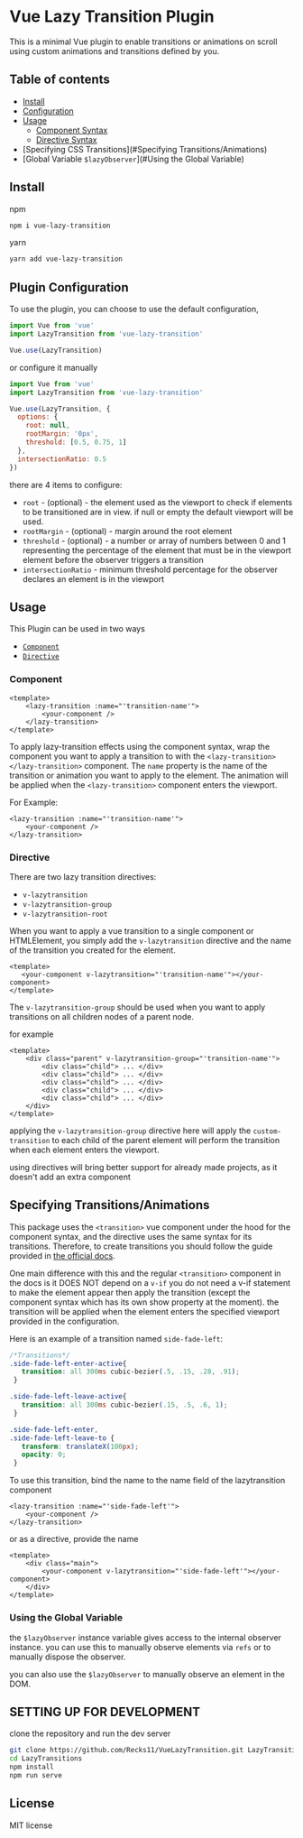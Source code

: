 # Vue Lazy Transition Plugin
This is a minimal Vue plugin to enable transitions or animations on scroll using custom animations and transitions defined by you.

## Table of contents

- [Install](#Install)
- [Configuration](#Configuration)
- [Usage](#Usage)
    - [Component Syntax](#Component)
    - [Directive Syntax](#Directive)
- [Specifying CSS Transitions](#Specifying Transitions/Animations)
- [Global Variable `$lazyObserver`](#Using the Global Variable)

## Install
npm
```bash
npm i vue-lazy-transition
```
yarn
```bash
yarn add vue-lazy-transition
```
## Plugin Configuration
To use the plugin, you can choose to use the default configuration,
```js
import Vue from 'vue'
import LazyTransition from 'vue-lazy-transition'

Vue.use(LazyTransition)
```
or configure it manually
```js
import Vue from 'vue'
import LazyTransition from 'vue-lazy-transition'

Vue.use(LazyTransition, {
  options: {
    root: null,
    rootMargin: '0px',
    threshold: [0.5, 0.75, 1]
  },
  intersectionRatio: 0.5
})
```
there are 4 items to configure:
- `root` - (optional) - the element used as the viewport to check if elements to be transitioned are in view. if null or empty the default
viewport will be used.
- `rootMargin` - (optional) - margin around the root element
- `threshold` - (optional) - a number or array of numbers between 0 and 1 representing the percentage of the element that must be in the viewport element before the observer triggers a transition
- `intersectionRatio` - minimum threshold percentage for the observer declares an element is in the viewport

## Usage
This Plugin can be used in two ways
- [`Component`](#Component)
- [`Directive`](#Directive)

### <a id="Component"> Component</a>
```vue
<template>
    <lazy-transition :name="'transition-name'">
        <your-component />
    </lazy-transition>
</template>
```
To apply lazy-transition effects using the component syntax, wrap the component you want to apply a transition to with 
the `<lazy-transition></lazy-transition>` 
component. The `name` property is the name of the transition or animation you want to apply to the element.
The animation will be applied when the `<lazy-transition>` component enters the viewport.

For Example:
```vue
<lazy-transition :name="'transition-name'">
    <your-component />
</lazy-transition>
```

### <a id="Directive"></a> Directive
There are two lazy transition directives: 
- `v-lazytransition`
- `v-lazytransition-group`
- `v-lazytransition-root`

When you want to apply a vue transition to a single component or HTMLElement, you simply add the `v-lazytransition` directive
and the name of the transition you created for the element.
```vue
<template>
   <your-component v-lazytransition="'transition-name'"></your-component>
</template>
```

The `v-lazytransition-group` should be used when you want to apply transitions on all children nodes of a parent node.

for example 
```vue
<template>
    <div class="parent" v-lazytransition-group="'transition-name'">
        <div class="child"> ... </div>
        <div class="child"> ... </div>
        <div class="child"> ... </div>
        <div class="child"> ... </div>
        <div class="child"> ... </div>
    </div>
</template>
```
applying the `v-lazytransition-group` directive here will apply the `custom-transition` to each child of the parent element
will perform the transition when each element enters the viewport.

using directives will bring better support for already made projects, as it doesn't add an extra component

## Specifying Transitions/Animations
This package uses the `<transition>` vue component under the hood for the component syntax, and the directive uses 
the same syntax for its transitions. Therefore, to create transitions you should follow the guide provided in 
[the official docs](https://vuejs.org/v2/guide/transitions.html#Transitioning-Single-Elements-Components).

One main difference with this and the regular `<transition>` component in the docs is it DOES NOT depend on a `v-if`
you do not need a v-if statement to make the element appear then apply the transition (except the component syntax which has its own
show property at the moment). 
the transition will be applied when the element enters the specified viewport provided in the configuration.

Here is an example of a transition named `side-fade-left`:
```css
/*Transitions*/
.side-fade-left-enter-active{
   transition: all 300ms cubic-bezier(.5, .15, .28, .91);
 }

.side-fade-left-leave-active{
   transition: all 300ms cubic-bezier(.15, .5, .6, 1);
 }

.side-fade-left-enter,
.side-fade-left-leave-to {
   transform: translateX(100px);
   opacity: 0;
 }
```
To use this transition, bind the name to the name field of
 the lazytransition component 
```vue
<lazy-transition :name="'side-fade-left'">
    <your-component />
</lazy-transition>
```
or as a directive, provide the name

```vue
<template>
    <div class="main">
        <your-component v-lazytransition="'side-fade-left'"></your-component>
    </div>
</template>
```

### Using the Global Variable
the `$lazyObserver` instance variable gives access to the internal observer instance. you can use this to manually 
observe elements via `refs` or to manually dispose the observer.

you can also use the `$lazyObserver` to manually observe an element in the DOM.


## SETTING UP FOR DEVELOPMENT

clone the repository and run the dev server
```zsh
git clone https://github.com/Recks11/VueLazyTransition.git LazyTransitions
cd LazyTransitions
npm install
npm run serve
```

## License
MIT license

